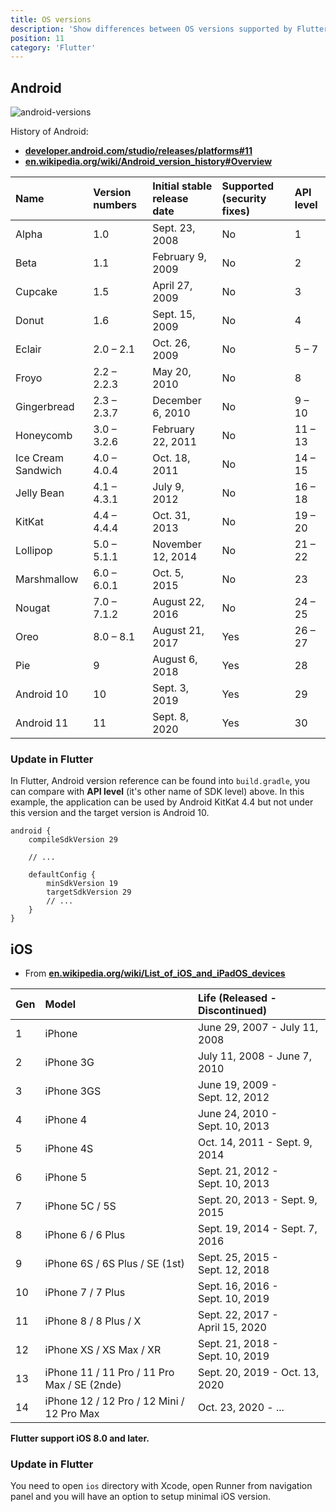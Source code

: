 ```yaml
---
title: OS versions
description: 'Show differences between OS versions supported by Flutter'
position: 11
category: 'Flutter'
---
```


## Android

![android-versions](/documentation/flutter/android-feat.jpg)

History of Android:

- [**developer.android.com/studio/releases/platforms#11**](https://developer.android.com/studio/releases/platforms#11)
- [**en.wikipedia.org/wiki/Android_version_history#Overview**](https://en.wikipedia.org/wiki/Android_version_history#Overview)

| Name               | Version numbers | Initial stable release date | Supported (security fixes) | API level |
| :----------------- | :-------------- | :-------------------------- | :------------------------- | :-------- |
| Alpha              | 1.0             | Sept. 23, 2008              | No                         | 1         |
| Beta               | 1.1             | February 9, 2009            | No                         | 2         |
| Cupcake            | 1.5             | April 27, 2009              | No                         | 3         |
| Donut              | 1.6             | Sept. 15, 2009              | No                         | 4         |
| Eclair             | 2.0 – 2.1       | Oct. 26, 2009               | No                         | 5 – 7     |
| Froyo              | 2.2 – 2.2.3     | May 20, 2010                | No                         | 8         |
| Gingerbread        | 2.3 – 2.3.7     | December 6, 2010            | No                         | 9 – 10    |
| Honeycomb          | 3.0 – 3.2.6     | February 22, 2011           | No                         | 11 – 13   |
| Ice Cream Sandwich | 4.0 – 4.0.4     | Oct. 18, 2011               | No                         | 14 – 15   |
| Jelly Bean         | 4.1 – 4.3.1     | July 9, 2012                | No                         | 16 – 18   |
| KitKat             | 4.4 – 4.4.4     | Oct. 31, 2013               | No                         | 19 – 20   |
| Lollipop           | 5.0 – 5.1.1     | November 12, 2014           | No                         | 21 – 22   |
| Marshmallow        | 6.0 – 6.0.1     | Oct. 5, 2015                | No                         | 23        |
| Nougat             | 7.0 – 7.1.2     | August 22, 2016             | No                         | 24 – 25   |
| Oreo               | 8.0 – 8.1       | August 21, 2017             | Yes                        | 26 – 27   |
| Pie                | 9               | August 6, 2018              | Yes                        | 28        |
| Android 10         | 10              | Sept. 3, 2019               | Yes                        | 29        |
| Android 11         | 11              | Sept. 8, 2020               | Yes                        | 30        |

### Update in Flutter

In Flutter, Android version reference can be found into `build.gradle`, you can compare with **API level** (it's other name of SDK level) above. In this example, the application can be used by Android KitKat 4.4 but not under this version and the target version is Android 10.

```groovy[android/app/build.gradle]
android {
    compileSdkVersion 29

    // ...

    defaultConfig {
        minSdkVersion 19
        targetSdkVersion 29
        // ...
    }
}
```

## iOS

- From [**en.wikipedia.org/wiki/List_of_iOS_and_iPadOS_devices**](https://en.wikipedia.org/wiki/List_of_iOS_and_iPadOS_devices)

<content-image source="ios-versions.webp"></content-image>

| Gen  | Model                                       | Life (Released - Discontinued)  |
| :--- | :------------------------------------------ | :------------------------------ |
| 1    | iPhone                                      | June 29, 2007 - July 11, 2008   |
| 2    | iPhone 3G                                   | July 11, 2008 - June 7, 2010    |
| 3    | iPhone 3GS                                  | June 19, 2009 - Sept. 12, 2012  |
| 4    | iPhone 4                                    | June 24, 2010 - Sept. 10, 2013  |
| 5    | iPhone 4S                                   | Oct. 14, 2011 - Sept. 9, 2014   |
| 6    | iPhone 5                                    | Sept. 21, 2012 - Sept. 10, 2013 |
| 7    | iPhone 5C / 5S                              | Sept. 20, 2013 - Sept. 9, 2015  |
| 8    | iPhone 6 / 6 Plus                           | Sept. 19, 2014 - Sept. 7, 2016  |
| 9    | iPhone 6S / 6S Plus / SE (1st)              | Sept. 25, 2015 - Sept. 12, 2018 |
| 10   | iPhone 7 / 7 Plus                           | Sept. 16, 2016 - Sept. 10, 2019 |
| 11   | iPhone 8 / 8 Plus / X                       | Sept. 22, 2017 - April 15, 2020 |
| 12   | iPhone XS / XS Max / XR                     | Sept. 21, 2018 - Sept. 10, 2019 |
| 13   | iPhone 11 / 11 Pro / 11 Pro Max / SE (2nde) | Sept. 20, 2019 - Oct. 13, 2020  |
| 14   | iPhone 12 / 12 Pro / 12 Mini / 12 Pro Max   | Oct. 23, 2020 - ...             |

**Flutter support iOS 8.0 and later.**

### Update in Flutter

You need to open `ios` directory with Xcode, open Runner from navigation panel and you will have an option to setup minimal iOS version.
